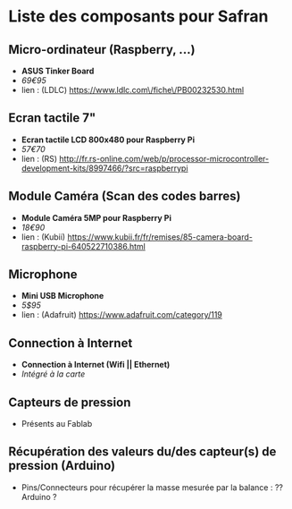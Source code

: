 
# Liste des composants pour Safran

## Micro-ordinateur (Raspberry, ...)
* **ASUS Tinker Board** 
* *69€95*
* lien : (LDLC) https://www.ldlc.com\/fiche\/PB00232530.html


## Ecran tactile 7"
* **Ecran tactile LCD 800x480 pour Raspberry Pi**
* *57€70* 
* lien : (RS) http://fr.rs-online.com/web/p/processor-microcontroller-development-kits/8997466/?src=raspberrypi


## Module Caméra (Scan des codes barres)
* **Module Caméra 5MP pour Raspberry Pi**
* *18€90*
* lien : (Kubii) https://www.kubii.fr/fr/remises/85-camera-board-raspberry-pi-640522710386.html


## Microphone
* **Mini USB Microphone**
* *5$95*
* lien : (Adafruit) https://www.adafruit.com/category/119


## Connection à Internet
* **Connection à Internet (Wifi || Ethernet)**
* *Intégré à la carte*


## Capteurs de pression
* Présents au Fablab

## Récupération des valeurs du/des capteur(s) de pression (Arduino)
* Pins/Connecteurs pour récupérer la masse mesurée par la balance : ?? Arduino ?
